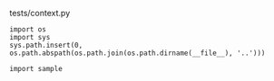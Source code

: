 

tests/context.py 

```
import os
import sys
sys.path.insert(0, os.path.abspath(os.path.join(os.path.dirname(__file__), '..')))

import sample
```

